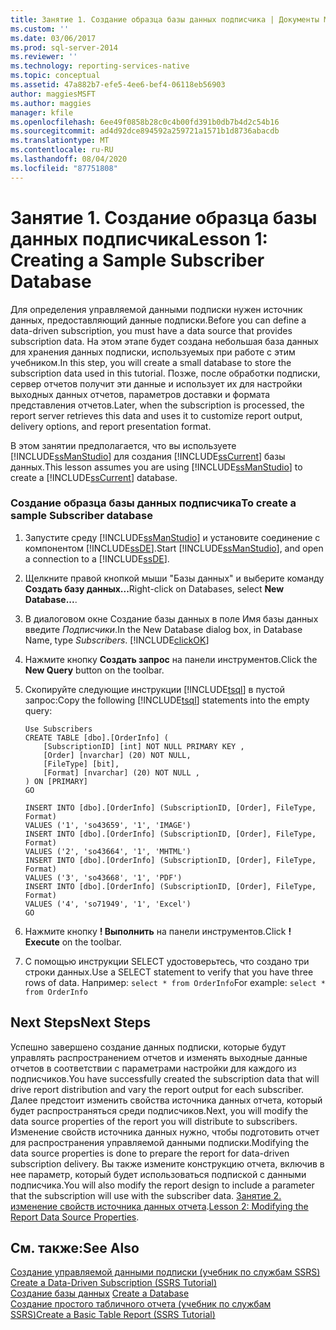 ```yaml
---
title: Занятие 1. Создание образца базы данных подписчика | Документы Майкрософт
ms.custom: ''
ms.date: 03/06/2017
ms.prod: sql-server-2014
ms.reviewer: ''
ms.technology: reporting-services-native
ms.topic: conceptual
ms.assetid: 47a882b7-efe5-4ee6-bef4-06118eb56903
author: maggiesMSFT
ms.author: maggies
manager: kfile
ms.openlocfilehash: 6ee49f0858b28c0c4b00fd391b0db7b4d2c54b16
ms.sourcegitcommit: ad4d92dce894592a259721a1571b1d8736abacdb
ms.translationtype: MT
ms.contentlocale: ru-RU
ms.lasthandoff: 08/04/2020
ms.locfileid: "87751808"
---
```

# <a name="lesson-1-creating-a-sample-subscriber-database"></a><span data-ttu-id="e7e04-102">Занятие 1. Создание образца базы данных подписчика</span><span class="sxs-lookup"><span data-stu-id="e7e04-102">Lesson 1: Creating a Sample Subscriber Database</span></span>
  <span data-ttu-id="e7e04-103">Для определения управляемой данными подписки нужен источник данных, предоставляющий данные подписки.</span><span class="sxs-lookup"><span data-stu-id="e7e04-103">Before you can define a data-driven subscription, you must have a data source that provides subscription data.</span></span> <span data-ttu-id="e7e04-104">На этом этапе будет создана небольшая база данных для хранения данных подписки, используемых при работе с этим учебником.</span><span class="sxs-lookup"><span data-stu-id="e7e04-104">In this step, you will create a small database to store the subscription data used in this tutorial.</span></span> <span data-ttu-id="e7e04-105">Позже, после обработки подписки, сервер отчетов получит эти данные и использует их для настройки выходных данных отчетов, параметров доставки и формата представления отчетов.</span><span class="sxs-lookup"><span data-stu-id="e7e04-105">Later, when the subscription is processed, the report server retrieves this data and uses it to customize report output, delivery options, and report presentation format.</span></span>  
  
 <span data-ttu-id="e7e04-106">В этом занятии предполагается, что вы используете [!INCLUDE[ssManStudio](../includes/ssmanstudio-md.md)] для создания [!INCLUDE[ssCurrent](../includes/sscurrent-md.md)] базы данных.</span><span class="sxs-lookup"><span data-stu-id="e7e04-106">This lesson assumes you are using [!INCLUDE[ssManStudio](../includes/ssmanstudio-md.md)] to create a [!INCLUDE[ssCurrent](../includes/sscurrent-md.md)] database.</span></span>  
  
### <a name="to-create-a-sample-subscriber-database"></a><span data-ttu-id="e7e04-107">Создание образца базы данных подписчика</span><span class="sxs-lookup"><span data-stu-id="e7e04-107">To create a sample Subscriber database</span></span>  
  
1.  <span data-ttu-id="e7e04-108">Запустите среду [!INCLUDE[ssManStudio](../includes/ssmanstudio-md.md)] и установите соединение с компонентом [!INCLUDE[ssDE](../includes/ssde-md.md)].</span><span class="sxs-lookup"><span data-stu-id="e7e04-108">Start [!INCLUDE[ssManStudio](../includes/ssmanstudio-md.md)], and open a connection to a [!INCLUDE[ssDE](../includes/ssde-md.md)].</span></span>  
  
2.  <span data-ttu-id="e7e04-109">Щелкните правой кнопкой мыши "Базы данных" и выберите команду **Создать базу данных...**</span><span class="sxs-lookup"><span data-stu-id="e7e04-109">Right-click on Databases, select **New Database...**.</span></span>  
  
3.  <span data-ttu-id="e7e04-110">В диалоговом окне Создание базы данных в поле Имя базы данных введите *Подписчики*.</span><span class="sxs-lookup"><span data-stu-id="e7e04-110">In the New Database dialog box, in Database Name, type *Subscribers*.</span></span> [!INCLUDE[clickOK](../includes/clickok-md.md)]  
  
4.  <span data-ttu-id="e7e04-111">Нажмите кнопку **Создать запрос** на панели инструментов.</span><span class="sxs-lookup"><span data-stu-id="e7e04-111">Click the **New Query** button on the toolbar.</span></span>  
  
5.  <span data-ttu-id="e7e04-112">Скопируйте следующие инструкции [!INCLUDE[tsql](../includes/tsql-md.md)] в пустой запрос:</span><span class="sxs-lookup"><span data-stu-id="e7e04-112">Copy the following [!INCLUDE[tsql](../includes/tsql-md.md)] statements into the empty query:</span></span>  
  
    ```  
    Use Subscribers  
    CREATE TABLE [dbo].[OrderInfo] (  
        [SubscriptionID] [int] NOT NULL PRIMARY KEY ,  
        [Order] [nvarchar] (20) NOT NULL,  
        [FileType] [bit],  
        [Format] [nvarchar] (20) NOT NULL ,  
    ) ON [PRIMARY]  
    GO  
  
    INSERT INTO [dbo].[OrderInfo] (SubscriptionID, [Order], FileType, Format)   
    VALUES ('1', 'so43659', '1', 'IMAGE')  
    INSERT INTO [dbo].[OrderInfo] (SubscriptionID, [Order], FileType, Format)   
    VALUES ('2', 'so43664', '1', 'MHTML')  
    INSERT INTO [dbo].[OrderInfo] (SubscriptionID, [Order], FileType, Format)   
    VALUES ('3', 'so43668', '1', 'PDF')  
    INSERT INTO [dbo].[OrderInfo] (SubscriptionID, [Order], FileType, Format)   
    VALUES ('4', 'so71949', '1', 'Excel')  
    GO  
    ```  
  
6.  <span data-ttu-id="e7e04-113">Нажмите кнопку **! Выполнить** на панели инструментов.</span><span class="sxs-lookup"><span data-stu-id="e7e04-113">Click **! Execute** on the toolbar.</span></span>  
  
7.  <span data-ttu-id="e7e04-114">С помощью инструкции SELECT удостоверьтесь, что создано три строки данных.</span><span class="sxs-lookup"><span data-stu-id="e7e04-114">Use a SELECT statement to verify that you have three rows of data.</span></span> <span data-ttu-id="e7e04-115">Например: `select * from OrderInfo`</span><span class="sxs-lookup"><span data-stu-id="e7e04-115">For example: `select * from OrderInfo`</span></span>  
  
## <a name="next-steps"></a><span data-ttu-id="e7e04-116">Next Steps</span><span class="sxs-lookup"><span data-stu-id="e7e04-116">Next Steps</span></span>  
 <span data-ttu-id="e7e04-117">Успешно завершено создание данных подписки, которые будут управлять распространением отчетов и изменять выходные данные отчетов в соответствии с параметрами настройки для каждого из подписчиков.</span><span class="sxs-lookup"><span data-stu-id="e7e04-117">You have successfully created the subscription data that will drive report distribution and vary the report output for each subscriber.</span></span> <span data-ttu-id="e7e04-118">Далее предстоит изменить свойства источника данных отчета, который будет распространяться среди подписчиков.</span><span class="sxs-lookup"><span data-stu-id="e7e04-118">Next, you will modify the data source properties of the report you will distribute to subscribers.</span></span> <span data-ttu-id="e7e04-119">Изменение свойств источника данных нужно, чтобы подготовить отчет для распространения управляемой данными подписки.</span><span class="sxs-lookup"><span data-stu-id="e7e04-119">Modifying the data source properties is done to prepare the report for data-driven subscription delivery.</span></span> <span data-ttu-id="e7e04-120">Вы также измените конструкцию отчета, включив в нее параметр, который будет использоваться подпиской с данными подписчика.</span><span class="sxs-lookup"><span data-stu-id="e7e04-120">You will also modify the report design to include a parameter that the subscription will use with the subscriber data.</span></span> <span data-ttu-id="e7e04-121">[Занятие 2. изменение свойств источника данных отчета](lesson-2-modifying-the-report-data-source-properties.md).</span><span class="sxs-lookup"><span data-stu-id="e7e04-121">[Lesson 2: Modifying the Report Data Source Properties](lesson-2-modifying-the-report-data-source-properties.md).</span></span>  
  
## <a name="see-also"></a><span data-ttu-id="e7e04-122">См. также:</span><span class="sxs-lookup"><span data-stu-id="e7e04-122">See Also</span></span>  
 <span data-ttu-id="e7e04-123">[Создание управляемой данными подписки (учебник по службам SSRS)](create-a-data-driven-subscription-ssrs-tutorial.md) </span><span class="sxs-lookup"><span data-stu-id="e7e04-123">[Create a Data-Driven Subscription &#40;SSRS Tutorial&#41;](create-a-data-driven-subscription-ssrs-tutorial.md) </span></span>  
 <span data-ttu-id="e7e04-124">[Создание базы данных](../relational-databases/databases/create-a-database.md) </span><span class="sxs-lookup"><span data-stu-id="e7e04-124">[Create a Database](../relational-databases/databases/create-a-database.md) </span></span>  
 [<span data-ttu-id="e7e04-125">Создание простого табличного отчета (учебник по службам SSRS)</span><span class="sxs-lookup"><span data-stu-id="e7e04-125">Create a Basic Table Report &#40;SSRS Tutorial&#41;</span></span>](create-a-basic-table-report-ssrs-tutorial.md)  
  
  

